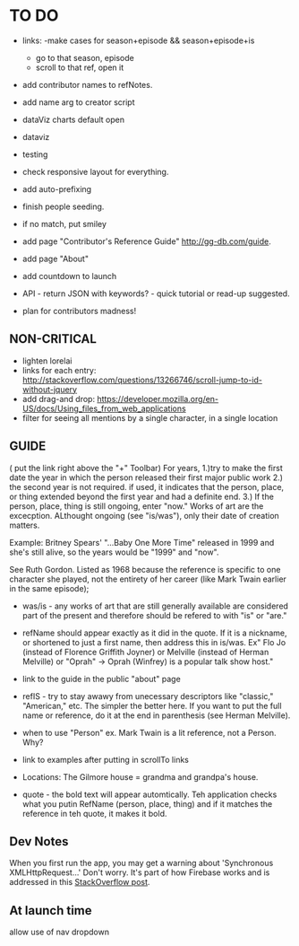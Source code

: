 # TO DO

* links: 
    -make cases for season+episode && season+episode+is
    - go to that season, episode
    - scroll to that ref, open it

* add contributor names to refNotes. 
* add name arg to creator script

* dataViz charts default open
* dataviz

* testing

* check responsive layout for everything.
 - add auto-prefixing
* finish people seeding.
 - if no match, put smiley

* add page "Contributor's Reference Guide" http://gg-db.com/guide.
* add page "About"
* add countdown to launch

* API - return JSON with keywords? - quick tutorial or read-up suggested.

* plan for contributors madness!


## NON-CRITICAL
* lighten lorelai
* links for each entry: http://stackoverflow.com/questions/13266746/scroll-jump-to-id-without-jquery
* add drag-and drop: https://developer.mozilla.org/en-US/docs/Using_files_from_web_applications
* filter for seeing all mentions by a single character, in a single location


## GUIDE
( put the link right above the "+" Toolbar)
For years, 
1.)try to make the first date the year in which the person released their first major public work 
2.) the second year is not required. if used, it indicates that the person, place, or thing extended beyond the first year and had a definite end. 
3.) If the person, place, thing is still ongoing, enter "now." Works of art are the excecption. ALthought ongoing (see "is/was"), only their date of creation matters. 

Example: Britney Spears' "...Baby One More Time" released in 1999 and she's still alive, so the years would be "1999" and "now".

See Ruth Gordon. Listed as 1968 because the reference is specific to one character she played, not the entirety of her career (like Mark Twain earlier in the same episode);

* was/is - any works of art that are still generally available are considered part of the present and therefore should be refered to with "is" or "are." 

* refName should appear exactly as it did in the quote. If it is a nickname, or shortened to just a first name, then address this in is/was. Ex" Flo Jo (instead of Florence Griffith Joyner) or Melville (instead of Herman Melville)
or "Oprah" -> Oprah (Winfrey) is a popular talk show host."

* link to the guide in the public "about" page

* refIS - try to stay awawy from unecessary descriptors like "classic," "American," etc. The simpler the better here. If you want to put the full name or reference, do it at the end in parenthesis (see Herman Melville).

* when to use "Person" ex. Mark Twain is a lit reference, not a Person. Why?

* link to examples after putting in scrollTo links

* Locations: The Gilmore house = grandma and grandpa's house. 

* quote - the bold text will appear automtically. Teh application checks what you putin RefName (person, place, thing) and if it matches the reference in teh quote, it makes it bold. 

## Dev Notes
When you first run the app, you may get a warning about 'Synchronous XMLHttpRequest...' Don't worry. It's part of how Firebase
works and is addressed in this [StackOverflow post](http://stackoverflow.com/questions/32467144/firebase-synchronous-xmlhttprequest-deprecated).

## At launch time
allow use of nav dropdown